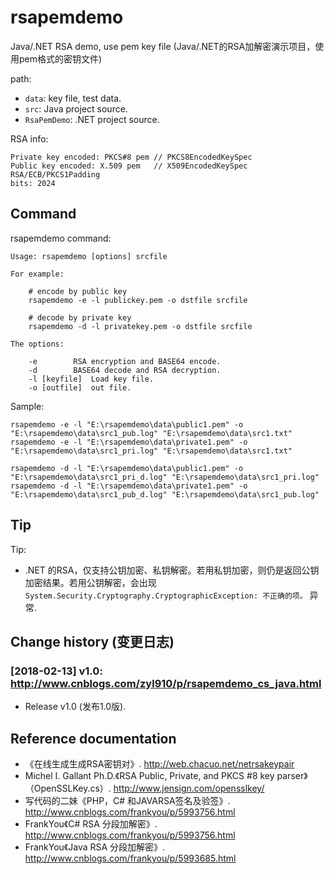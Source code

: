 # rsapemdemo
Java/.NET RSA demo, use pem key file (Java/.NET的RSA加解密演示项目，使用pem格式的密钥文件)

path:

- `data`: key file, test data.
- `src`: Java project source.
- `RsaPemDemo`: .NET project source.

RSA info:
```
Private key encoded: PKCS#8 pem	// PKCS8EncodedKeySpec
Public key encoded: X.509 pem	// X509EncodedKeySpec
RSA/ECB/PKCS1Padding
bits: 2024
```

## Command

rsapemdemo command:

```
Usage: rsapemdemo [options] srcfile

For example:

    # encode by public key
    rsapemdemo -e -l publickey.pem -o dstfile srcfile

    # decode by private key
    rsapemdemo -d -l privatekey.pem -o dstfile srcfile

The options:

    -e        RSA encryption and BASE64 encode.
    -d        BASE64 decode and RSA decryption.
    -l [keyfile]  Load key file.
    -o [outfile]  out file.

```

Sample:

```
rsapemdemo -e -l "E:\rsapemdemo\data\public1.pem" -o "E:\rsapemdemo\data\src1_pub.log" "E:\rsapemdemo\data\src1.txt"
rsapemdemo -e -l "E:\rsapemdemo\data\private1.pem" -o "E:\rsapemdemo\data\src1_pri.log" "E:\rsapemdemo\data\src1.txt"

rsapemdemo -d -l "E:\rsapemdemo\data\public1.pem" -o "E:\rsapemdemo\data\src1_pri_d.log" "E:\rsapemdemo\data\src1_pri.log"
rsapemdemo -d -l "E:\rsapemdemo\data\private1.pem" -o "E:\rsapemdemo\data\src1_pub_d.log" "E:\rsapemdemo\data\src1_pub.log"
```

## Tip

Tip:

* .NET 的RSA，仅支持公钥加密、私钥解密。若用私钥加密，则仍是返回公钥加密结果。若用公钥解密，会出现 `System.Security.Cryptography.CryptographicException: 不正确的项。` 异常.


## Change history (变更日志)

### [2018-02-13] v1.0: http://www.cnblogs.com/zyl910/p/rsapemdemo_cs_java.html

* Release v1.0 (发布1.0版).

## Reference documentation

* 《在线生成生成RSA密钥对》. http://web.chacuo.net/netrsakeypair
* Michel I. Gallant Ph.D.《RSA Public, Private, and PKCS #8 key parser》（OpenSSLKey.cs）. http://www.jensign.com/opensslkey/
* 写代码的二妹《PHP，C# 和JAVARSA签名及验签》. http://www.cnblogs.com/frankyou/p/5993756.html
* FrankYou《C# RSA 分段加解密》. http://www.cnblogs.com/frankyou/p/5993756.html
* FrankYou《Java RSA 分段加解密》. http://www.cnblogs.com/frankyou/p/5993685.html

